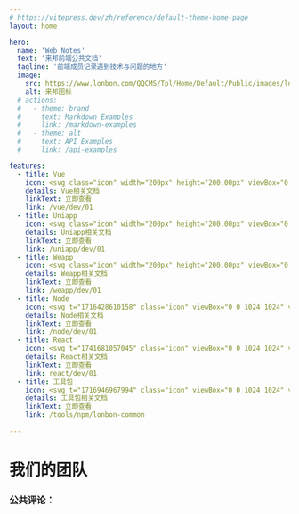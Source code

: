 ```yaml
---
# https://vitepress.dev/zh/reference/default-theme-home-page
layout: home

hero:
  name: 'Web Notes'
  text: '来邦前端公共文档'
  tagline: '前端成员记录遇到技术与问题的地方'
  image:
    src: https://www.lonbon.com/QQCMS/Tpl/Home/Default/Public/images/logo.png
    alt: 来邦图标
  # actions:
  #   - theme: brand
  #     text: Markdown Examples
  #     link: /markdown-examples
  #   - theme: alt
  #     text: API Examples
  #     link: /api-examples

features:
  - title: Vue
    icon: <svg class="icon" width="200px" height="200.00px" viewBox="0 0 1024 1024" version="1.1" xmlns="http://www.w3.org/2000/svg"><path d="M615.6 123.6h165.5L512 589.7 242.9 123.6H63.5L512 900.4l448.5-776.9z" fill="#41B883" /><path d="M781.1 123.6H615.6L512 303 408.4 123.6H242.9L512 589.7z" fill="#34495E" /></svg>
    details: Vue相关文档
    linkText: 立即查看
    link: /vue/dev/01
  - title: Uniapp
    icon: <svg class="icon" width="200px" height="200.00px" viewBox="0 0 1024 1024" version="1.1" xmlns="http://www.w3.org/2000/svg"><path d="M790.758 828.083H226.995V252.16h114.33v466.355h341.76V252.16h107.673v575.923zM980.634 0H43.366C19.405 0 0 19.405 0 43.366v937.268C0 1004.595 19.405 1024 43.366 1024h937.268c23.961 0 43.366-19.405 43.366-43.366V43.366C1024 19.405 1004.595 0 980.634 0z" fill="#2B9939" /></svg>
    details: Uniapp相关文档
    linkText: 立即查看
    link: /uniapp/dev/01
  - title: Weapp
    icon: <svg class="icon" width="200px" height="200.00px" viewBox="0 0 1024 1024" version="1.1" xmlns="http://www.w3.org/2000/svg"><path d="M512 0C229.12862 0 0 229.107071 0 512s229.12862 512 512 512 512-229.107071 512-512S794.87138 0 512 0z m275.264646 461.338721c-21.225589 32.646465-55.358923 56.824242-96.107744 68.20202a103.434343 103.434343 0 0 1-27.841077 4.309764c-21.872054 0-39.003367-16.334007-39.003367-37.171717s17.239057-37.171717 39.003367-37.171717a9.589226 9.589226 0 0 0 3.6633-0.581818l0.840404-0.258586c23.854545-6.249158 42.731313-19.092256 53.182491-36.137374l0.150842-0.237037a60.832323 60.832323 0 0 0 10.127946-34.068687c0-40.576431-40.296296-73.589226-89.837037-73.589226a107.420875 107.420875 0 0 0-49.56229 12.153536c-25.6 13.812795-40.942761 36.805387-40.94276 61.43569v239.191919c0 52.040404-30.16835 99.124579-80.549495 125.780472a185.039731 185.039731 0 0 1-87.294277 21.548821c-92.875421 0-168.447138-66.348822-168.447138-147.889562a137.007407 137.007407 0 0 1 22.065994-73.050505c21.225589-32.646465 55.337374-56.824242 96.129293-68.20202a106.515825 106.515825 0 0 1 27.841077-4.309765c21.872054 0 39.003367 16.334007 39.003367 37.171717s-17.239057 37.171717-39.003367 37.171718a9.610774 9.610774 0 0 0-3.6633 0.581818l-0.668013 0.215488c-23.96229 6.809428-42.925253 19.674074-53.39798 36.266667a61.047811 61.047811 0 0 0-10.214141 34.219528c0 40.576431 40.576431 73.567677 90.50505 73.567677a107.399327 107.399327 0 0 0 49.56229-12.153535c25.6-13.812795 40.942761-36.805387 40.942761-61.414142V388.223569c0-51.997306 30.060606-98.973737 80.420202-125.715825a174.890236 174.890236 0 0 1 86.798653-22.195286c92.875421 0 168.447138 66.348822 168.447138 147.911111a137.028956 137.028956 0 0 1-22.152189 73.115152z" fill="#15D327" /></svg>
    details: Weapp相关文档
    linkText: 立即查看
    link: /weapp/dev/01
  - title: Node
    icon: <svg t="1716428610158" class="icon" viewBox="0 0 1024 1024" version="1.1" xmlns="http://www.w3.org/2000/svg" p-id="4345" xmlns:xlink="http://www.w3.org/1999/xlink" width="200" height="200"><path d="M875.2 262.3L546.7 72.7c-20.7-11.8-48.3-11.8-69 0L148.8 262.3c-21.5 12.2-34.5 34.9-34.5 59.7v379.2c0 24.8 13.4 47.9 34.5 60.1l86.1 49.5c41.8 20.7 56.8 20.7 75.9 20.7 62.1 0 97.4-37.8 97.4-102.7V354.4c0-5.3-4.1-9.3-9.3-9.3h-41.4c-5.3 0-9.3 4.1-9.3 9.3v374.3c0 28.8-30 57.7-78.8 33.3l-90.1-52c-3.2-2-5.3-5.3-5.3-8.9V321.9c0-3.7 2-7.3 5.3-8.9l328.1-190c3.2-1.6 7.3-1.6 10.2 0l328.5 189.6c3.2 1.6 5.3 5.3 5.3 8.9v379.2c0 3.7-2 7.3-4.9 8.9L517.9 899.3c-2.8 1.6-7.3 1.6-10.2 0l-84.4-49.9c-2.4-1.2-5.7-1.6-8.1-0.4-23.1 13.4-27.6 15-49.5 22.7-5.7 1.6-13.4 4.9 2.8 14.2l109.6 65c10.6 6.1 22.3 9.3 34.5 9.3 11.8-0.4 24-3.2 34.1-9.7l328.5-189.6c21.1-12.2 34.5-34.9 34.5-59.7V321.9c0-24.3-13.4-47.5-34.5-59.6z" fill="#689F63" p-id="4346"></path><path d="M614.1 641.1c-86.9 0-106-21.9-112.5-65-0.8-4.9-4.5-8.1-9.3-8.1h-42.6c-5.3 0-9.3 4.1-9.3 9.3 0 55.2 30 121.4 173.8 121.4l-0.4-0.4c103.9 0 163.6-41 163.6-112.5 0-70.6-47.9-89.7-149-103.1-101.9-13.4-112.5-20.3-112.5-44.3 0-19.5 8.9-45.9 84.4-45.9 67.8 0 92.6 14.6 102.7 60.1 1.2 4.1 4.9 7.3 9.3 7.3H755c2.4 0 5.3-0.8 6.9-2.8 1.6-2 2.8-4.5 2.4-7.3-6.9-78.4-58.9-114.9-164-114.9-93.4 0-149.4 39.4-149.4 105.6 0 71.9 55.6 91.8 145.8 100.7 107.6 10.6 116.1 26.4 116.1 47.5 0 36.5-29.3 52.4-98.7 52.4z" fill="#689F63" p-id="4347"></path></svg>
    details: Node相关文档
    linkText: 立即查看
    link: /node/dev/01
  - title: React
    icon: <svg t="1741681057045" class="icon" viewBox="0 0 1024 1024" version="1.1" xmlns="http://www.w3.org/2000/svg" p-id="2333" width="200" height="200"><path d="M512 512m-91.264 0a91.264 91.264 0 1 0 182.528 0 91.264 91.264 0 1 0-182.528 0Z" fill="#1296db" p-id="2334"></path><path d="M256.341333 693.546667l-20.138666-5.12C86.101333 650.496 0 586.112 0 511.829333s86.101333-138.666667 236.202667-176.597333l20.138666-5.077333 5.674667 19.968a1003.946667 1003.946667 0 0 0 58.154667 152.661333l4.309333 9.088-4.309333 9.088a994.432 994.432 0 0 0-58.154667 152.661333l-5.674667 19.925334zM226.858667 381.866667c-114.090667 32.042667-184.106667 81.066667-184.106667 129.962666 0 48.853333 70.016 97.877333 184.106667 129.962667a1064.533333 1064.533333 0 0 1 50.432-129.962667A1056.085333 1056.085333 0 0 1 226.858667 381.866667z m540.8 311.68l-5.674667-20.010667a996.565333 996.565333 0 0 0-58.197333-152.618667l-4.309334-9.088 4.309334-9.088a999.253333 999.253333 0 0 0 58.197333-152.661333l5.674667-19.968 20.181333 5.077333c150.058667 37.930667 236.16 102.314667 236.16 176.64s-86.101333 138.666667-236.16 176.597334l-20.181333 5.12z m-20.949334-181.717334c20.48 44.330667 37.418667 87.893333 50.432 129.962667 114.133333-32.085333 184.106667-81.109333 184.106667-129.962667 0-48.896-70.016-97.877333-184.106667-129.962666a1057.621333 1057.621333 0 0 1-50.432 129.962666z" fill="#1296db" p-id="2335"></path><path d="M226.56 381.653333l-5.674667-19.925333C178.688 212.992 191.488 106.410667 256 69.205333c63.274667-36.522667 164.864 6.613333 271.317333 115.882667l14.506667 14.890667-14.506667 14.890666a1004.885333 1004.885333 0 0 0-103.338666 126.592l-5.76 8.234667-10.026667 0.853333a1009.365333 1009.365333 0 0 0-161.493333 26.026667l-20.138667 5.077333z m80.896-282.88c-11.434667 0-21.546667 2.474667-30.08 7.381334-42.410667 24.448-49.92 109.44-20.693333 224.128a1071.872 1071.872 0 0 1 137.941333-21.376 1060.138667 1060.138667 0 0 1 87.552-108.544c-66.56-64.810667-129.578667-101.589333-174.72-101.589334z m409.130667 868.778667c-0.042667 0-0.042667 0 0 0-60.8 0-138.88-45.781333-219.904-128.981333l-14.506667-14.890667 14.506667-14.890667a1003.946667 1003.946667 0 0 0 103.296-126.634666l5.76-8.234667 9.984-0.853333a1008.213333 1008.213333 0 0 0 161.578666-25.984l20.138667-5.077334 5.717333 19.968c42.112 148.650667 29.354667 255.274667-35.157333 292.437334a101.546667 101.546667 0 0 1-51.413333 13.141333z m-174.762667-144.256c66.56 64.810667 129.578667 101.589333 174.72 101.589333h0.042667c11.392 0 21.546667-2.474667 30.037333-7.381333 42.410667-24.448 49.962667-109.482667 20.693333-224.170667a1067.52 1067.52 0 0 1-137.984 21.376 1052.757333 1052.757333 0 0 1-87.509333 108.586667z" fill="#1296db" p-id="2336"></path><path d="M797.44 381.653333l-20.138667-5.077333a1001.770667 1001.770667 0 0 0-161.578666-26.026667l-9.984-0.853333-5.76-8.234667a998.997333 998.997333 0 0 0-103.296-126.592l-14.506667-14.890666 14.506667-14.890667C603.093333 75.861333 704.64 32.725333 768 69.205333c64.512 37.205333 77.312 143.786667 35.157333 292.48l-5.717333 19.968zM629.333333 308.906667c48.725333 4.437333 95.018667 11.648 137.984 21.376 29.269333-114.688 21.717333-199.68-20.693333-224.128-42.154667-24.362667-121.386667 12.970667-204.8 94.208A1060.224 1060.224 0 0 1 629.333333 308.906667zM307.456 967.552A101.546667 101.546667 0 0 1 256 954.410667c-64.512-37.162667-77.312-143.744-35.114667-292.437334l5.632-19.968 20.138667 5.077334c49.28 12.416 103.637333 21.162667 161.493333 25.984l10.026667 0.853333 5.717333 8.234667a1006.762667 1006.762667 0 0 0 103.338667 126.634666l14.506667 14.890667-14.506667 14.890667c-80.981333 83.2-159.061333 128.981333-219.776 128.981333z m-50.773333-274.218667c-29.269333 114.688-21.717333 199.722667 20.693333 224.170667 42.112 24.021333 121.301333-13.013333 204.8-94.208a1066.581333 1066.581333 0 0 1-87.552-108.586667 1065.642667 1065.642667 0 0 1-137.941333-21.376z" fill="#1296db" p-id="2337"></path><path d="M512 720.128c-35.114667 0-71.210667-1.536-107.349333-4.522667l-10.026667-0.853333-5.76-8.234667a1296.554667 1296.554667 0 0 1-57.6-90.538666 1295.104 1295.104 0 0 1-49.749333-95.061334l-4.266667-9.088 4.266667-9.088a1292.8 1292.8 0 0 1 49.749333-95.061333c17.664-30.549333 37.077333-61.013333 57.6-90.538667l5.76-8.234666 10.026667-0.853334a1270.826667 1270.826667 0 0 1 214.741333 0l9.984 0.853334 5.717333 8.234666a1280.256 1280.256 0 0 1 107.392 185.6l4.309334 9.088-4.309334 9.088a1262.933333 1262.933333 0 0 1-107.392 185.6l-5.717333 8.234667-9.984 0.853333c-36.138667 2.986667-72.277333 4.522667-107.392 4.522667z m-93.738667-46.250667c63.146667 4.736 124.330667 4.736 187.52 0a1237.589333 1237.589333 0 0 0 93.696-162.048 1219.626667 1219.626667 0 0 0-93.738666-162.048 1238.656 1238.656 0 0 0-187.477334 0 1215.018667 1215.018667 0 0 0-93.738666 162.048 1242.197333 1242.197333 0 0 0 93.738666 162.048z" fill="#1296db" p-id="2338"></path></svg>
    details: React相关文档
    linkText: 立即查看
    link: react/dev/01
  - title: 工具包
    icon: <svg t="1716946967994" class="icon" viewBox="0 0 1024 1024" version="1.1" xmlns="http://www.w3.org/2000/svg" p-id="18238" width="200" height="200"><path d="M248.768295 434.912297c15.133675 0 29.9358-2.030239 44.261063-5.529947 0.769526 1.051959 1.198292 2.275833 2.153036 3.230578l64.396659 64.396659c4.89345 4.89345 11.30344 7.339152 17.714454 7.339152 6.40999 0 12.821003-2.445702 17.714454-7.339152 9.7869-9.785877 9.7869-25.640983 0-35.427884l-52.420907-52.432163c13.237489-7.829316 25.690102-17.200754 36.859489-28.381397 5.088902-5.088902 9.750061-10.496052 14.165628-16.050558l53.962006 53.949726c4.892427 4.89345 11.30344 7.339152 17.71343 7.339152 6.412037 0 12.821003-2.446725 17.71343-7.339152 9.7869-9.7869 9.7869-25.640983 0-35.427884l-63.135946-63.124689c8.967232-21.922289 13.70207-45.581128 13.713326-69.999261 0-49.348941-19.230993-95.738481-54.132898-130.652665-38.143739-38.143739-90.698698-57.545624-144.757918-53.459562-9.762341 0.733711-18.190291 7.094582-21.592784 16.269545-3.388167 9.175987-1.136893 19.500123 5.786797 26.423813l32.847106 32.859385c14.887059 14.900362 23.096021 34.69315 23.096021 55.758931 0 21.042245-8.208962 40.859593-23.109324 55.759955-29.77514 29.751604-81.742722 29.751604-111.518886 0l-32.847106-32.859385c-6.924713-6.948249-17.23657-9.17394-26.412556-5.773494-9.187243 3.400446-15.536858 11.81714-16.282848 21.578458-4.097318 53.925167 15.378246 106.675578 53.460586 144.770198C153.017534 415.681304 199.41833 434.912297 248.768295 434.912297zM195.957509 326.280158c34.449603 0 66.831105-13.431917 91.186815-37.777395 24.369014-24.369014 37.777395-56.739259 37.789675-91.187839 0-25.176402-7.16826-49.251727-20.515243-69.877487 14.569834 6.581905 27.965935 15.830547 39.599903 27.452235 25.433252 25.445532 39.452547 59.258639 39.452547 95.224782 0 35.967166-14.020318 69.77925-39.452547 95.224782-25.445532 25.445532-59.270918 39.464827-95.249341 39.464827-35.966143 0-69.791529-14.019295-95.224782-39.441291-11.54801-11.54801-20.747533-24.955368-27.329439-39.538505C146.815275 319.134411 170.841481 326.280158 195.957509 326.280158zM902.606721 640.237663c-34.900881-34.889625-81.303724-54.120618-130.651642-54.120618-25.032116 0-49.27731 4.991688-71.66418 14.410198L580.586586 480.860792l201.484897-207.429283c22.790052-14.288424 45.300742-36.236296 50.755987-49.789986 5.65172-14.044878 7.878434-27.916816 4.929266-30.828123-2.933819-2.935865-7.742335-7.756661-10.69048-10.692526s-16.832364-0.733711-30.851659 4.919033c-13.726629 5.553483-36.150338 28.699646-50.426483 51.844785L403.263995 591.499635l-84.361363-8.489348c-7.52437-0.685615-14.729469 1.834788-20.026102 7.020904-18.300808 17.909905-176.210257 178.583305-182.76658 185.263447-41.886993 41.86141-43.99091 92.043323-5.614881 134.24754 18.803251 20.674878 43.049468 31.930223 70.134337 32.56672 0.795109 0 1.602498 0.023536 2.397606 0.023536 31.500435 0 59.992349-14.387685 74.855872-29.287023 62.965054-65.399499 162.178683-167.230746 177.48325-179.684382 10.739599-8.734942 12.355399-24.51637 3.631714-35.232432-8.733918-10.741645-24.538883-12.380982-35.243689-3.620457-22.582321 18.349927-165.713182 166.911474-181.640943 183.450149-6.15314 6.166443-22.680559 15.292288-40.321334 14.241352-13.408381-0.319272-24.613584-5.603625-34.228569-16.173354-13.554714-14.901385-25.360598-35.795251 4.134157-65.253166 1.493004-1.517563 136.084375-138.483005 173.983543-176.528506l84.61719 8.512884c7.695263 0.735757 15.145955-1.981121 20.478404-7.484462l32.945343-33.912367 128.267339 128.255059c-3.083222 13.481036-4.844332 27.330462-4.844332 41.49609 0 49.349965 19.232017 95.738481 54.133921 130.652665 34.814923 34.840506 81.20344 54.022381 130.615826 54.022381 4.709255 0 9.41851-0.170892 14.129812-0.537236 9.761318-0.733711 18.190291-7.096628 21.591761-16.269545 3.40147-9.175987 1.150196-19.501146-5.774517-26.423813l-32.847106-32.859385c-30.742165-30.754444-30.742165-80.789001 0.01228-111.544469 29.777187-29.751604 81.743746-29.751604 111.51991 0l32.847106 32.859385c6.91141 6.92369 17.21201 9.149381 26.411533 5.773494 9.187243-3.400446 15.536858-11.81714 16.282848-21.578458C960.164624 731.082694 940.689061 678.332283 902.606721 640.237663zM498.635109 565.222155l47.038316-48.419779 110.321618 110.296035c-5.089925 4.110621-10.019191 8.465812-14.71719 13.162788-11.584849 11.574616-21.263279 24.51637-29.263487 38.314631L498.635109 565.222155zM824.764841 694.773743c-34.449603 0-66.830081 13.407358-91.186815 37.751812-43.674709 43.674709-49.423643 111.152543-17.22429 161.088862-14.59644-6.605442-28.015054-15.8285-39.649022-27.475771-25.433252-25.445532-39.45357-59.258639-39.45357-95.224782 0-35.966143 14.019295-69.77925 39.45357-95.225805 25.444509-25.444509 59.269895-39.463804 95.250364-39.463804 35.96512 0 69.789483 14.019295 95.223758 39.440267 11.54801 11.54801 20.747533 24.956392 27.329439 39.538505C873.907075 701.892885 849.878822 694.773743 824.764841 694.773743z" fill="#033a89" p-id="18239"></path></svg>
    details: 工具包相关文档
    linkText: 立即查看
    link: /tools/npm/lonbon-common
  
---
```


<script setup>
import { VPTeamMembers } from 'vitepress/theme';

const members = [
  {
    avatar: 'https://nbtest.lonbon.com/resource/notes/assets/images/wy.png',
    name: '王耀',
    title: '前端组长',
  },
   {
    avatar: 'https://nbtest.lonbon.com/resource/notes/assets/images/cxr.png',
    name: '蔡学瑞',
    title: '前端组员',
  },
   {
    avatar: 'https://nbtest.lonbon.com/resource/notes/assets/images/ztl.png',
    name: '张天禄',
    title: '前端组员',
  },
   {
    avatar: 'https://nbtest.lonbon.com/resource/notes/assets/images/cb.png',
    name: '陈彬',
    title: '前端组员',
  },
   {
    avatar: 'https://nbtest.lonbon.com/resource/notes/assets/images/wf.png',
    name: '王飞',
    title: '前端组员',
  },
  {
    avatar: 'https://nbtest.lonbon.com/resource/notes/assets/images/zgt.png',
    name: '朱刚涛',
    title: '前端组员',
  },
]
</script>
<div style="margin-top:30px;"></div>

# 我们的团队

<VPTeamMembers size="small" :members="members" />

### 公共评论：

<!-- 评论组件 -->
<Comments/>
